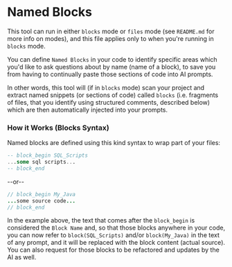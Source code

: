 # Named Blocks

This tool can run in either `blocks` mode or `files` mode (see `README.md` for more info on modes), and this file applies only to when you're running in `blocks` mode.

You can define `Named Blocks` in your code to identify specific areas which you'd like to ask questions about by name (name of a block), to save you from having to continually paste those sections of code into AI prompts.

In other words, this tool will (if in `blocks` mode) scan your project and extract named snippets (or sections of code) called `blocks` (i.e. fragments of files, that you identify using structured comments, described below) which are then automatically injected into your prompts. 

### How it Works (Blocks Syntax)

Named blocks are defined using this kind syntax to wrap part of your files:

```sql
-- block_begin SQL_Scripts
...some sql scripts...
-- block_end 
```

--or--

```java
// block_begin My_Java
...some source code...
// block_end 
```

In the example above, the text that comes after the `block_begin` is considered the `Block Name` and, so that those blocks anywhere in your code, you can now refer to `block(SQL_Scripts)` and/or `block(My_Java)` in the text of any prompt, and it will be replaced with the block content (actual source). You can also request for those blocks to be refactored and updates by the AI as well.


